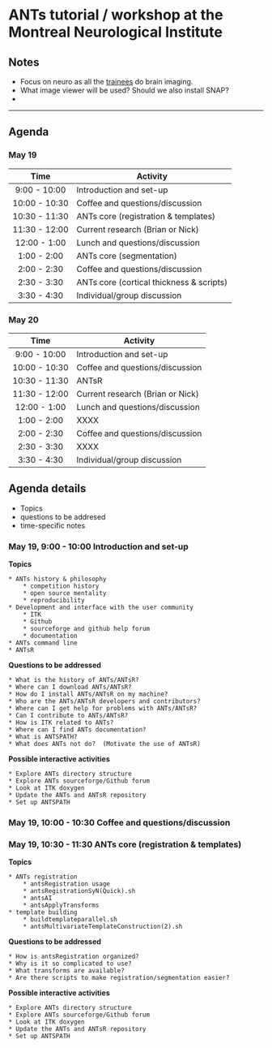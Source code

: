 # ANTs tutorial / workshop at the Montreal Neurological Institute

## Notes
  * Focus on neuro as all the [trainees](http://aggie.cim.mcgill.ca.:8080/create-mia/people) do brain imaging.
  * What image viewer will be used?  Should we also install SNAP?
  *

-----------------------------------------------------------------

## Agenda

### May 19

| Time             |     Activity                         |
|:----------------:|--------------------------------------|
|  9:00 - 10:00    | Introduction and set-up              |
| 10:00 - 10:30    | Coffee and questions/discussion      |
| 10:30 - 11:30    | ANTs core (registration & templates) |
| 11:30 - 12:00    | Current research (Brian or Nick)     |
| 12:00 -  1:00    | Lunch and questions/discussion       |
|  1:00 -  2:00    | ANTs core (segmentation)             |
|  2:00 -  2:30    | Coffee and questions/discussion      |
|  2:30 -  3:30    | ANTs core (cortical thickness & scripts) |
|  3:30 -  4:30    | Individual/group discussion          |

### May 20

| Time             |     Activity                         |
|:----------------:|--------------------------------------|
|  9:00 - 10:00    | Introduction and set-up              |
| 10:00 - 10:30    | Coffee and questions/discussion      |
| 10:30 - 11:30    | ANTsR                                |
| 11:30 - 12:00    | Current research (Brian or Nick)     |
| 12:00 -  1:00    | Lunch and questions/discussion       |
|  1:00 -  2:00    | XXXX                                 |
|  2:00 -  2:30    | Coffee and questions/discussion      |
|  2:30 -  3:30    | XXXX                                 |
|  3:30 -  4:30    | Individual/group discussion          |

## Agenda details
  * Topics
  * questions to be addresed
  * time-specific notes

### May 19,  9:00 - 10:00 Introduction and set-up

__Topics__

    * ANTs history & philosophy
        * competition history
        * open source mentality
        * reproducibility
    * Development and interface with the user community
        * ITK
        * Github
        * sourceforge and github help forum
        * documentation
    * ANTs command line
    * ANTsR

__Questions to be addressed__

    * What is the history of ANTs/ANTsR?
    * Where can I download ANTs/ANTsR?
    * How do I install ANTs/ANTsR on my machine?
    * Who are the ANTs/ANTsR developers and contributors?
    * Where can I get help for problems with ANTs/ANTsR?
    * Can I contribute to ANTs/ANTsR?
    * How is ITK related to ANTs?
    * Where can I find ANTs documentation?
    * What is ANTSPATH?
    * What does ANTs not do?  (Motivate the use of ANTsR)

__Possible interactive activities__

    * Explore ANTs directory structure
    * Explore ANTs sourceforge/Github forum
    * Look at ITK doxygen
    * Update the ANTs and ANTsR repository
    * Set up ANTSPATH

### May 19, 10:00 - 10:30 Coffee and questions/discussion

### May 19, 10:30 - 11:30 ANTs core (registration & templates)

__Topics__

    * ANTs registration
        * antsRegistration usage
        * antsRegistrationSyN(Quick).sh
        * antsAI
        * antsApplyTransforms
    * template building
        * buildtemplateparallel.sh
        * antsMultivariateTemplateConstruction(2).sh

__Questions to be addressed__

    * How is antsRegistration organized?
    * Why is it so complicated to use?
    * What transforms are available?
    * Are there scripts to make registration/segmentation easier?

__Possible interactive activities__

    * Explore ANTs directory structure
    * Explore ANTs sourceforge/Github forum
    * Look at ITK doxygen
    * Update the ANTs and ANTsR repository
    * Set up ANTSPATH

